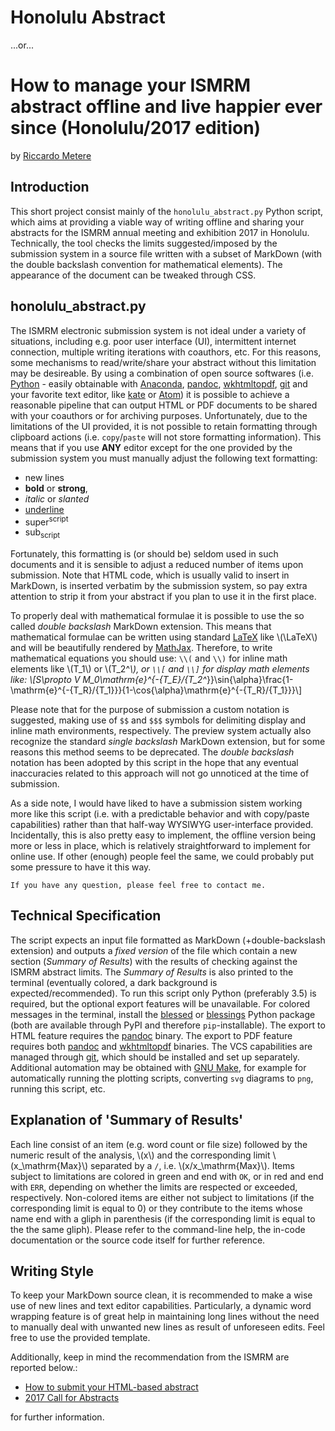 Honolulu Abstract
=================

...or...

How to manage your ISMRM abstract offline and live happier ever since (Honolulu/2017 edition)
=============================================================================================

by [Riccardo Metere](mailto:metere@cbs.mpg.de)


## Introduction
This short project consist mainly of the `honolulu_abstract.py` Python script, which aims at providing a viable way of writing offline and sharing your abstracts for the ISMRM annual meeting and exhibition 2017 in Honolulu. Technically, the tool checks the limits suggested/imposed by the submission system in a source file written with a subset of MarkDown (with the double backslash convention for mathematical elements). The appearance of the document can be tweaked through CSS.


## honolulu_abstract.py
The ISMRM electronic submission system is not ideal under a variety of situations, including e.g. poor user interface (UI), intermittent internet connection, multiple writing iterations with coauthors, etc.
For this reasons, some mechanisms to read/write/share your abstract without this limitation may be desireable. By using a combination of open source softwares (i.e. [Python](https://www.python.org) - easily obtainable with [Anaconda](https://www.continuum.io/), [pandoc](http://pandoc.org), [wkhtmltopdf](http://wkhtmltopdf.org), [git](https://git-scm.com) and your favorite text editor, like [kate](https://kate-editor.org) or [Atom](https://atom.io/)) it is possible to achieve a reasonable pipeline that can output HTML or PDF documents to be shared with your coauthors or for archiving purposes. Unfortunately, due to the limitations of the UI provided, it is not possible to retain formatting through clipboard actions (i.e. `copy`/`paste` will not store formatting information). This means that if you use **ANY** editor except for the one provided by the submission system you must manually adjust the following text formatting:

- new lines
- **bold** or __strong__,
- *italic* or _slanted_
- <u>underline</u>
- super<sup>script</sup>
- sub<sub>script</sub>

Fortunately, this formatting is (or should be) seldom used in such documents and it is sensible to adjust a reduced number of items upon submission. Note that HTML code, which is usually valid to insert in MarkDown, is inserted verbatim by the submission system, so pay extra attention to strip it from your abstract if you plan to use it in the first place.

To properly deal with mathematical formulae it is possible to use the so called *double backslash* MarkDown extension. This means that mathematical formulae can be written using standard [LaTeX](https://www.latex-project.org/) like \\(\LaTeX\\) and will be beautifully rendered by [MathJax](https://www.mathjax.org/). Therefore, to write mathematical equations you should use: `\\(` and `\\)` for inline math elements like \\(T_1\\) or \\(T_2^*\\), or `\\[` and `\\]` for display math elements like:
\\[S\propto V M_0\mathrm{e}^{-{T_E}/{T_2^*}}\sin{\alpha}\frac{1-\mathrm{e}^{-{T_R}/{T_1}}}{1-\cos{\alpha}\mathrm{e}^{-{T_R}/{T_1}}}\\]

Please note that for the purpose of submission a custom notation is suggested, making use of `$$` and `$$$` symbols for delimiting display and inline math environments, respectively. The preview system actually also recognize the standard *single backslash* MarkDown extension, but for some reasons this method seems to be deprecated. The *double backslash* notation has been adopted by this script in the hope that any eventual inaccuracies related to this approach will not go unnoticed at the time of submission.

As a side note, I would have liked to have a submission sistem working more like this script (i.e. with a predictable behavior and with copy/paste capabilities) rather than that half-way WYSIWYG user-interface provided.
Incidentally, this is also pretty easy to implement, the offline version being more or less in place, which is relatively straightforward to implement for online use.
If other (enough) people feel the same, we could probably put some pressure to have it this way.

    If you have any question, please feel free to contact me.


## Technical Specification
The script expects an input file formatted as MarkDown (+double-backslash extension) and outputs a *fixed version* of the file which contain a new section (*Summary of Results*) with the results of checking against the ISMRM abstract limits.
The *Summary of Results* is also printed to the terminal (eventually colored, a dark background is expected/recommended).
To run this script only Python (preferably 3.5) is required, but the optional export  features will be unavailable.
For colored messages in the terminal, install the [blessed](https://pypi.python.org/pypi/blessed) or [blessings](https://pypi.python.org/pypi/blessings) Python package (both are available through PyPI and therefore `pip`-installable).
The export to HTML feature requires the [pandoc](http://pandoc.org/installing.html) binary.
The export to PDF feature requires both [pandoc](http://pandoc.org/installing.html) and [wkhtmltopdf](http://wkhtmltopdf.org/downloads.html) binaries.
The VCS capabilities are managed through [git](https://git-scm.com/downloads), which should be installed
and set up separately.
Additional automation may be obtained with [GNU Make](https://www.gnu.org/software/make/), for example for automatically running the plotting scripts, converting `svg` diagrams to `png`, running this script, etc.


## Explanation of 'Summary of Results'
Each line consist of an item (e.g. word count or file size) followed by the numeric result of the analysis, \\(x\\) and the corresponding limit \\(x_\mathrm{Max}\\) separated by a `/`, i.e. \\(x/x_\mathrm{Max}\\).
Items subject to limitations are colored in <span class="green">green</span> and end with `OK`, or in <span class="red">red</span> and end with `ERR`, depending on whether the limits are respected or exceeded, respectively. Non-colored items are either not subject to limitations (if the corresponding limit is equal to 0) or they contribute to the items whose name end with a gliph in parenthesis (if the corresponding limit is equal to the the same gliph).
Please refer to the command-line help, the in-code documentation or the source code itself for further reference.


## Writing Style
To keep your MarkDown source clean, it is recommended to make a wise use of new lines and text editor capabilities. Particularly, a dynamic word wrapping feature is of great help in maintaining long lines without the need to manually deal with unwanted new lines as result of unforeseen edits. Feel free to use the provided template.

Additionally, keep in mind the recommendation from the ISMRM are reported below.:

- [How to submit your HTML-based abstract](http://www.ismrm.org/2017-annual-meeting-exhibition/2017-call-for-abstracts/how-to-submit-your-html-based-abstract/)
- [2017 Call for Abstracts](http://www.ismrm.org/2017-annual-meeting-exhibition/2017-call-for-abstracts/)

for further information.
